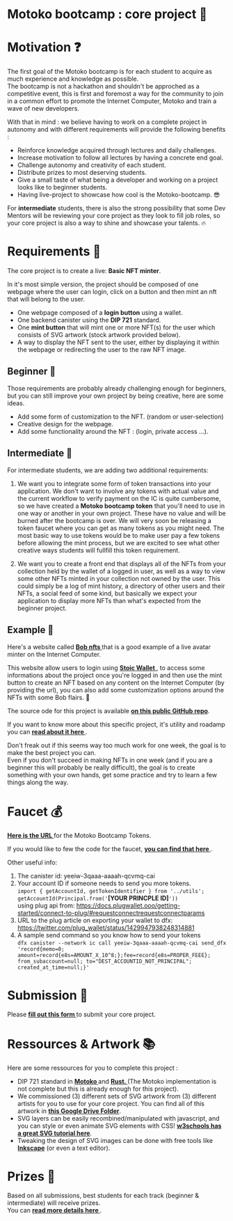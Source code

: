 # Motoko bootcamp : core project 👷

# Motivation ❓

The first goal of the Motoko bootcamp is for each student to acquire as much experience and knowledge as possible. <br/> The bootcamp is not a hackathon and shouldn't be approched as a competitive event, this is first and foremost a way for the community to join in a common effort to promote the Internet Computer, Motoko and train a wave of new developers. <br/>

With that in mind : we believe having to work on a complete project in autonomy and with different requirements will provide the following benefits :

- Reinforce knowledge acquired through lectures and daily challenges.
- Increase motivation to follow all lectures by having a concrete end goal.
- Challenge autonomy and creativity of each student.
- Distribute prizes to most deserving students.
- Give a small taste of what being a developer and working on a project looks like to beginner students.
- Having live-project to showcase how cool is the Motoko-bootcamp. 😎

For **intermediate** students, there is also the strong possibility that some Dev Mentors will be reviewing your core project as they look to fill job roles, so your core project is also a way to shine and showcase your talents. 🔥

# Requirements 🎯

The core project is to create a live: **Basic NFT minter**.

In it's most simple version, the project should be composed of one webpage where the user can login, click on a button and then mint an nft that will belong to the user.

- One webpage composed of a **login button** using a wallet.
- One backend canister using the **DIP 721** standard.
- One **mint button** that will mint one or more NFT(s) for the user which consists of SVG artwork (stock artwork provided below).
- A way to display the NFT sent to the user, either by displaying it within the webpage or redirecting the user to the raw NFT image.

## Beginner 👦

Those requirements are probably already challenging enough for beginners, but you can still improve your own project by being creative, here are some ideas.

- Add some form of customization to the NFT. (random or user-selection)
- Creative design for the webpage.
- Add some functionality around the NFT : (login, private access ...).

## Intermediate 👨

For intermediate students, we are adding two additional requirements:

1. We want you to integrate some form of token transactions into your application. We don't want to involve any tokens with actual value and the current workflow to verify payment on the IC is quite cumbersome, so we have created a **Motoko bootcamp token** that you'll need to use in one way or another in your own project. These have no value and will be burned after the bootcamp is over. We will very soon be releasing a token faucet where you can get as many tokens as you might need. The most basic way to use tokens would be to make user pay a few tokens before allowing the mint process, but we are excited to see what other creative ways students will fullfill this token requirement.

2. We want you to create a front end that displays all of the NFTs from your collection held by the wallet of a logged in user, as well as a way to view some other NFTs minted in your collection not owned by the user. This could simply be a log of mint history, a directory of other users and their NFTs, a social feed of some kind, but basically we expect your application to display more NFTs than what's expected from the beginner project.

## Example 👀

Here's a website called **<a href="https://qmr4u-2yaaa-aaaad-qbaxa-cai.ic0.app/about" target="\_blank"> Bob nfts </a>** that is a good example of a live avatar minter on the Internet Computer.

This website allow users to login using **<a href="\_https://github.com/Toniq-Labs/stoic-wallet" target="\_blank"> Stoic Wallet </a>**, to access some informations about the project once you're logged in and then use the mint button to create an NFT based on any content on the Internet Computer (by providing the url), you can also add some customization options around the NFTs with some Bob flairs. 🎨

The source ode for this project is available **<a href="https://github.com/Toniq-Labs/creator-nfts" target="\_blank"> on this public GitHub repo</a>**.

If you want to know more about this specific project, it's utility and roadamp you can **<a href="https://www.dfinitycommunity.com/a-closer-look-at-epic-nfts-bobnfts-and-the-future-of-nfts-on-the-internet-computer/" target="\_blank"> read about it here </a>**. </i>

Don't freak out if this seems way too much work for one week, the goal is to make the best project you can. <br/> Even if you don't succeed in making NFTs in one week (and if you are a beginner this will probably be really difficult), the goal is to create something with your own hands, get some practice and try to learn a few things along the way.

# Faucet 💰

**<a href="https://bootcamp-faucet.vercel.app/" target="\_blank"> Here is the URL </a>** for the Motoko Bootcamp Tokens.

If you would like to few the code for the faucet, **<a href="https://github.com/stopak/bootcamp_faucet" target="\_blank"> you can find that here </a>**.

Other useful info:

1. The canister id: yeeiw-3qaaa-aaaah-qcvmq-cai
2. Your account ID if someone needs to send you more tokens. </br>```import { getAccountId, getTokenIdentifier } from '../utils'; getAccountId(Principal.from('```**[YOUR PRINCPLE ID]**```'))``` </br>using plug api from: https://docs.plugwallet.ooo/getting-started/connect-to-plug/#requestconnectrequestconnectparams
4. URL to the plug article on exporting your wallet to dfx: https://twitter.com/plug_wallet/status/1429947938248314881
5. A sample send command so you know how to send your tokens </br>```dfx canister --network ic call yeeiw-3qaaa-aaaah-qcvmq-cai send_dfx 'record{memo=0; amount=record{e8s=AMOUNT_X_10^8;};fee=record{e8s=PROPER_FEEE}; from_subaccount=null; to="DEST_ACCOUNTID_NOT_PRINCIPAL"; created_at_time=null;}'```

# Submission 📝

Please **<a href="https://forms.gle/NxPyjU3ciG3UEQxa7" target="_blank" > fill out this form </a>** to submit your core project.

# Ressources & Artwork 📚

Here are some ressources for you to complete this project :

- DIP 721 standard in **<a href="https://github.com/SuddenlyHazel/DIP721/blob/main/src/DIP721/DIP721.mo" target="_blank" > Motoko </a>** and **<a href="https://github.com/Psychedelic/DIP721" target="_blank"> Rust. </a>** (The Motoko implementation is not complete but this is already enough for this project).
- We commissioned (3) different sets of SVG artwork from (3) different artists for you to use for your core project. You can find all of this artwork in **<a href="https://drive.google.com/drive/folders/1JKkOq1bpqAQ9hVbs12CkhuvPkCMYDwph?usp=sharing" target="_blank" > this Google Drive Folder</a>**.
- SVG layers can be easily recombined/manipulated with javascript, and you can style or even animate SVG elements with CSS! **<a href="https://www.w3schools.com/graphics/svg_intro.asp" target="_blank" >w3schools has a great SVG tutorial here</a>**.
- Tweaking the design of SVG images can be done with free tools like **<a href="https://inkscape.org/" target="_blank" >Inkscape</a>** (or even a text editor).

# Prizes 🎁

Based on all submissions, best students for each track (beginner & intermediate) will receive prizes. <br/>
You can **<a href="https://www.dfinitycommunity.com/motoko-bootcamp-prizes/">read more details here </a>**.
